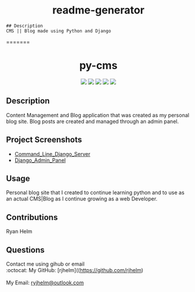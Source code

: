
 <h1 align="center">readme-generator</h1>

    ## Description
    CMS || Blog made using Python and Django
=======
<h1 align="center">py-cms</h1>

 <p align="center">
    <img src="https://img.shields.io/badge/Python-yellow" />
    <img src="https://img.shields.io/badge/Django-blue"  />
    <img src="https://img.shields.io/badge/-HTML-green" />
    <img src="https://img.shields.io/badge/-CSS-red" >
    <img src="https://img.shields.io/badge/-Github-lightgrey" />
 </p>

## Description

   Content Management and Blog application that was created as my personal blog site. Blog posts are created and managed through an admin panel.


## Project Screenshots

- [Command_Line_Django_Server](flackoblog\assets\cms-cmdline.png)
- [Django_Admin_Panel](flackoblog\assets\cms-admin.png)

## Usage

   Personal blog site that I created to continue learning python and to use as an actual CMS|Blog as I continue growing as a web Developer. 

## Contributions

   Ryan Helm

## Questions

   Contact me using gihub or email
    <br />
    :octocat: My GitHub: [rjhelm]((<https://github.com/rjhelm>)<br />
    <br />
    My Email: ryjhelm@outlook.com<br />
